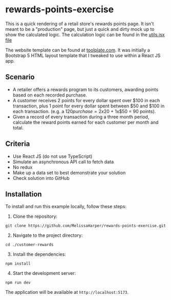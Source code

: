 # rewards-points-exercise

This is a quick rendering of a retail store's rewards points page. It isn't meant to be a "production" page, but just a quick and dirty mock up to show the calculated logic. The calculation logic can be found in the [utils.jsx file](./customer-rewards/src/components/utils.jsx)

The website template can be found at [toolplate.com](https://www.tooplate.com/view/2137-barista-cafe). It was initially a Bootstrap 5 HTML layout template that I tweaked to use within a React JS app.

## Scenario

- A retailer offers a rewards program to its customers, awarding points based on each recorded purchase.
- A customer receives 2 points for every dollar spent over $100 in each transaction, plus 1 point for every dollar spent between $50 and $100 in each transaction. (e.g. a $120 purchase = 2x$20 + 1x$50 = 90 points).
- Given a record of every transaction during a three month period, calculate the reward points earned for each customer per month and total.

## Criteria

- Use React JS (do not use TypeScript)
- Simulate an asynchronous API call to fetch data
- No redux
- Make up a data set to best demonstrate your solution
- Check solution into GitHub

## Installation

To install and run this example locally, follow these steps:

1. Clone the repository:
```
git clone https://github.com/MelissaHarper/rewards-points-exercise.git
```

2. Navigate to the project directory:
```
cd ./customer-rewards
```

3. Install the dependencies:
```
npm install
```

4. Start the development server:
```
npm run dev
```

The application will be available at `http://localhost:5173`.
